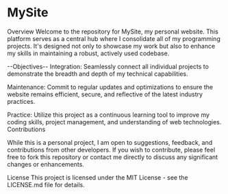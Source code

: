 # MySite
Overview
Welcome to the repository for MySite, my personal website. This platform serves as a central hub where I consolidate all of my programming projects. It's designed not only to showcase my work but also to enhance my skills in maintaining a robust, actively used codebase.

--Objectives--
Integration: Seamlessly connect all individual projects to demonstrate the breadth and depth of my technical capabilities.

Maintenance: Commit to regular updates and optimizations to ensure the website remains efficient, secure, and reflective of the latest industry practices.

Practice: Utilize this project as a continuous learning tool to improve my coding skills, project management, and understanding of web technologies.
Contributions

While this is a personal project, I am open to suggestions, feedback, and contributions from other developers. If you wish to contribute, please feel free to fork this repository or contact me directly to discuss any significant changes or enhancements.

License
This project is licensed under the MIT License - see the LICENSE.md file for details.
